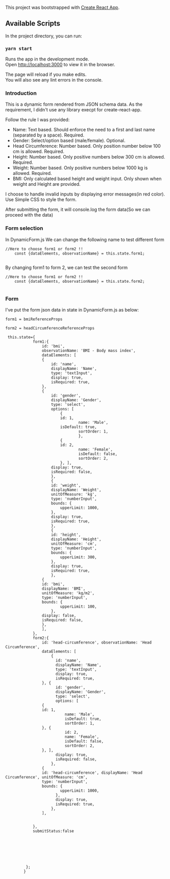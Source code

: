 This project was bootstrapped with [Create React App](https://github.com/facebook/create-react-app).

## Available Scripts

In the project directory, you can run:

### `yarn start`

Runs the app in the development mode.<br />
Open [http://localhost:3000](http://localhost:3000) to view it in the browser.

The page will reload if you make edits.<br />
You will also see any lint errors in the console.

### Introduction 
This is a dynamic form rendered from JSON schema data.
As the requirement, I didn't use any library execpt for create-react-app.

Follow the rule I was provided:

- Name: Text based. Should enforce the need to a first and last name (separated by a space). Required.
- Gender: Select/option based (male/female). Optional.
- Head Circumference: Number based. Only position number below 100 cm is allowed.
Required.
- Height: Number based. Only positive numbers below 300 cm is allowed. Required.
- Weight: Number based. Only positive numbers below 1000 kg is allowed. Required.
- BMI: Only calculated based height and weight input. Only shown when weight and Height are provided.

I choose to handle invalid inputs by displaying error messages(in red color).
Use Simple CSS to style the form.

After submitting the form, it will console.log the form data(So we can proceed with the data)



### Form selection
In DynamicForm.js
We can change the following name to test different form

```
//Here to choose form1 or form2 !!
    const {dataElements, observationName} = this.state.form1;
    
```
By changing form1 to form 2, we can test the second form
```
//Here to choose form1 or form2 !!
    const {dataElements, observationName} = this.state.form2;
    
```

### Form 
I've put the form json data in state in DynamicForm.js as below:
```
form1 = bmiReferenceProps
```
```
form2 = headCircumferenceReferenceProps
```


```
 this.state={
            form1:{
                id: 'bmi',
                observationName: 'BMI - Body mass index',
                dataElements: [
                {
                    id: 'name',
                    displayName: 'Name',
                    type: 'textInput',
                    display: true,
                    isRequired: true,
                }, 
                {
                    id: 'gender',
                    displayName: 'Gender',
                    type: 'select',
                    options: [
                        {
                        id: 1,
                                name: 'Male',
                        isDefault: true,
                                sortOrder: 1,
                                },
                        {
                        id: 2,
                                name: 'Female',
                                isDefault: false,
                                sortOrder: 2,
                        }, ],
                    display: true,
                    isRequired: false,
                    },
                    {
                    id: 'weight',
                    displayName: 'Weight',
                    unitOfMeasure: 'kg',
                    type: 'numberInput',
                    bounds: {
                        upperLimit: 1000,
                    },
                    display: true,
                    isRequired: true,
                    },
                    {
                    id: 'height',
                    displayName: 'Height',
                    unitOfMeasure: 'cm',
                    type: 'numberInput',
                    bounds: {
                        upperLimit: 300,
                    },
                    display: true,
                    isRequired: true,
                    },
                {
                id: 'bmi', 
                displayName: 'BMI', 
                unitOfMeasure: 'kg/m2', 
                type: 'numberInput', 
                bounds: {
                        upperLimit: 100,
                    },
                display: false,
                isRequired: false,
                },
                ],
            },
            form2:{
                id: 'head-circumference', observationName: 'Head Circumference', 
                dataElements: [
                    {
                      id: 'name',
                      displayName: 'Name',
                      type: 'textInput',
                      display: true,
                      isRequired: true,
                }, {
                      id: 'gender',
                      displayName: 'Gender',
                      type: 'select',
                      options: [
                {
                id: 1,
                          name: 'Male',
                          isDefault: true,
                          sortOrder: 1,
                }, {
                          id: 2,
                          name: 'Female',
                          isDefault: false,
                          sortOrder: 2,
                }, ],
                      display: true,
                      isRequired: false,
                    },
                {
                id: 'head-circumference', displayName: 'Head Circumference', unitOfMeasure: 'cm',
                type: 'numberInput',
                bounds: {
                        upperLimit: 1000,
                      },
                      display: true,
                      isRequired: true,
                    },
                ], 
            
            
            },
            submitStatus:false
            
            





         };
        }
   ```
        
    

